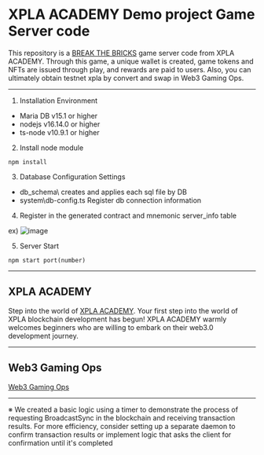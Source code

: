 # XPLA ACADEMY Demo project Game Server code

This repository is a [BREAK THE BRICKS](https://academy.xpla.dev/playgame) game server code from XPLA ACADEMY.
Through this game, a unique wallet is created, game tokens and NFTs are issued through play, and rewards are paid to users.
Also, you can ultimately obtain testnet xpla by convert and swap in Web3 Gaming Ops.

***

1. Installation Environment
- Maria DB v15.1 or higher
- nodejs v16.14.0 or higher
- ts-node v10.9.1 or higher

2. Install node module
```
npm install
```

3. Database Configuration Settings
- db_schema\ creates and applies each sql file by DB
- system\db-config.ts Register db connection information

4. Register in the generated contract and mnemonic server_info table
   
ex) ![image](https://github.com/xpladev/academy-game-server/assets/95893422/b5837ba6-80b1-435f-9a13-ca60267dd3e4)

5. Server Start
```
npm start port(number)
```

***

## XPLA ACADEMY
Step into the world of [XPLA ACADEMY](https://academy.xpla.dev/). Your first step into the world of XPLA blockchain development has begun! XPLA ACADEMY warmly welcomes beginners who are willing to embark on their web3.0 development journey.

***

## Web3 Gaming Ops
[Web3 Gaming Ops](https://academy.xpla.dev/ops)

***

※ We created a basic logic using a timer to demonstrate the process of requesting BroadcastSync in the blockchain and receiving transaction results.
For more efficiency, consider setting up a separate daemon to confirm transaction results or implement logic that asks the client for confirmation until it's completed
